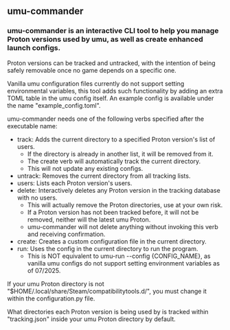 ## umu-commander
### umu-commander is an interactive CLI tool to help you manage Proton versions used by umu, as well as create enhanced launch configs.

Proton versions can be tracked and untracked, with the intention of being safely removable once no game depends on a specific one.

Vanilla umu configuration files currently do not support setting environmental variables, this tool adds such functionality by adding an extra TOML table in the umu config itself. An example config is available under the name "example_config.toml".

umu-commander needs one of the following verbs specified after the executable name:
* track: Adds the current directory to a specified Proton version's list of users.
  * If the directory is already in another list, it will be removed from it.
  * The create verb will automatically track the current directory.
  * This will not update any existing configs.
* untrack:  Removes the current directory from all tracking lists.
* users: Lists each Proton version's users.
* delete: Interactively deletes any Proton version in the tracking database with no users.
  * This will actually remove the Proton directories, use at your own risk.
  * If a Proton version has not been tracked before, it will not be removed, neither will the latest umu Proton.
  * umu-commander will not delete anything without invoking this verb and receiving confirmation.
* create: Creates a custom configuration file in the current directory.
* run: Uses the config in the current directory to run the program.
  * This is NOT equivalent to umu-run --config {CONFIG_NAME}, as vanilla umu configs do not support setting environment variables as of 07/2025.

If your umu Proton directory is not "$HOME/.local/share/Steam/compatibilitytools.d/", you must change it within the configuration.py file.

What directories each Proton version is being used by is tracked within "tracking.json" inside your umu Proton directory by default.
